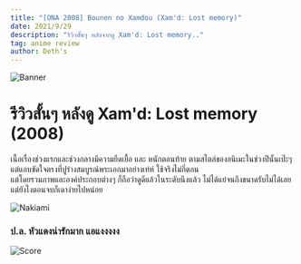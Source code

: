 ```yaml
---
title: "[ONA 2008] Bounen no Xamdou (Xam'd: Lost memory)"
date: 2021/9/29
description: "รีวิวสั้นๆ หลังจากดู Xam'd: Lost memory.."
tag: anime review
author: Deth's
---
```


![Banner](https://sv1.picz.in.th/images/2021/09/29/CvwZTE.jpg)

# รีวิวสั้นๆ หลังดู Xam'd: Lost memory (2008)

เนื้อเรื่องช่วงแรกและช่วงกลางมีความยืดเยื้อ และ หนักตอนท้าย ตามสไตล์ของอนิเมะในช่วงปีนั้นเป๊ะๆ <br />
แต่แอบขัดใจตรงที่ปูร่างสมบูรณ์พระเอกมาอย่างเท่ห์ ใช้จริงไม่กี่ตอน <br />
แต่โดยรวมภาพและองค์ประกอบต่างๆ ก็ถือว่าดูดีแล้วในระดับนึงแล้ว ไม่ได้แย่จนถึงขนาดรับไม่ได้เลย แต่ยังไงตอนจบก็เดาง่ายไปหน่อย <br />

![Nakiami](https://sv1.picz.in.th/images/2021/09/29/CvwclN.jpg)
### ป.ล. หัวแดงน่ารักมาก แอแงงงงง

![Score](https://img.shields.io/badge/Score-6%2F10-coral?style=for-the-badge)